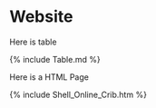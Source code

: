 # Website

Here is table

{% include Table.md %}

Here is a HTML Page

{% include Shell_Online_Crib.htm %}